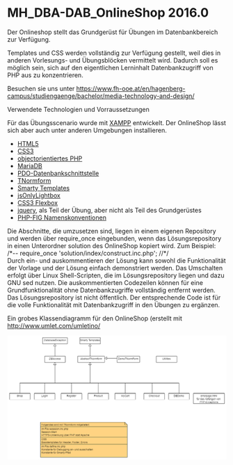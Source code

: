 ﻿# MH_DBA-DAB_OnlineShop 2016.0
Der Onlineshop stellt das Grundgerüst für Übungen im Datenbankbereich zur Verfügung.

Templates und CSS werden vollständig zur Verfügung gestellt, weil dies in anderen Vorlesungs- und Übungsblöcken
vermittelt wird. Dadurch soll es möglich sein, sich auf den eigentlichen Lerninhalt Datenbankzugriff von PHP aus
zu konzentrieren.

Besuchen sie uns unter https://www.fh-ooe.at/en/hagenberg-campus/studiengaenge/bachelor/media-technology-and-design/

Verwendete Technologien und Vorraussetzungen

Für das Übungsscenario wurde mit [XAMPP](https://www.apachefriends.org/de/index.html) entwickelt. Der OnlineShop lässt sich aber auch unter anderen Umgebungen
installieren.

* [HTML5](https://www.w3.org/TR/html5/)
* [CSS3](https://www.w3.org/Style/CSS/specs)
* [objectorientiertes PHP](http://php.net/)
* [MariaDB](https://mariadb.org/)
* [PDO-Datenbankschnittstelle](http://php.net/manual/en/book.pdo.php)
* [TNormform](https://github.com/Digital-Media/TNormform)
* [Smarty Templates](http://www.smarty.net/)
* [jsOnlyLightbox](https://github.com/felixhagspiel/jsOnlyLightbox)
* [CSS3 Flexbox](https://www.w3.org/TR/css-flexbox-1/)
* [jquery](https://jquery.com/), als Teil der Übung, aber nicht als Teil des Grundgerüstes 
* [PHP-FIG Namenskonventionen](http://www.php-fig.org/bylaws/psr-naming-conventions/)


Die Abschnitte, die umzusetzen sind, liegen in einem eigenen Repository und werden über require_once eingebunden, wenn
das Lösungsrepository in einen Unterordner solution des OnlineShop kopiert wird.
Zum Beispiel:  
    /\*--
    require_once 'solution/index/construct.inc.php';
    //\*/  
Durch ein- und auskommentieren der Lösung kann sowohl die Funktionalität der Vorlage und der Lösung einfach demonstriert werden.
Das Umschalten erfolgt über Linux Shell-Scripten, die im Lösungsrepository liegen und dazu GNU sed nutzen.
Die auskommentierten Codezeilen können für eine Grundfunktionalität ohne Datenbankzugriffe vollständig entfernt werden.
Das Lösungsrepository ist nicht öffentlich. Der entsprechende Code ist für die volle Funktionalität mit Datenbankzugriff
in den Übungen zu ergänzen.

Ein grobes Klassendiagramm für den OnlineShop (erstellt mit http://www.umlet.com/umletino/

![OnlineShop Klassendiagramm](src/KlassenDiagrammOnlineShop.png "OnlineShop Klassendiagramm")
